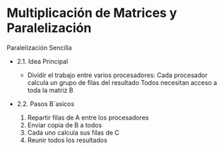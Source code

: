 # Multiplicación de Matrices y Paralelización

Paralelización Sencilla

* 2.1. Idea Principal
    * Dividir el trabajo entre varios procesadores:
      Cada procesador calcula un grupo de filas del resultado
      Todos necesitan acceso a toda la matriz B

* 2.2. Pasos B´asicos
    1. Repartir filas de A entre los procesadores
    2. Enviar copia de B a todos
    3. Cada uno calcula sus filas de C
  4. Reunir todos los resultados
